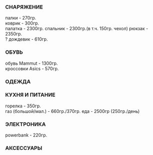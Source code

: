 ### СНАРЯЖЕНИЕ
палки - 270гр.  
коврик - 300гр.  
палатка - 2300гр. 
спальник - 2300гр.(в т.ч. 150гр. чехол) 
рюкзак - 2350гр.  
? дождевик - 610гр. 
### ОБУВЬ
обувь Mammut - 1300гр.  
кроссовки Asics - 570гр.    
### ОДЕЖДА
### КУХНЯ И ПИТАНИЕ
горелка - 350гр.  
газ (большой/мал.) - 660гр./370гр.
еда - 2500гр (250гр./день)
### ЭЛЕКТРОНИКА
powerbank - 220гр.  
### АКСЕССУАРЫ

